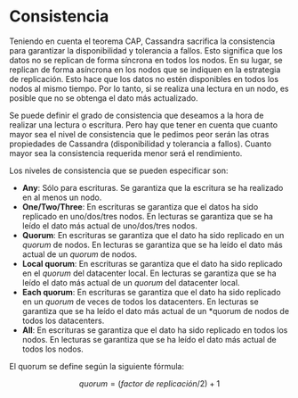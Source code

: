 # Consistencia

Teniendo en cuenta el teorema CAP, Cassandra sacrifica la consistencia para garantizar la disponibilidad y tolerancia a fallos. Esto significa que los datos no se replican de forma síncrona en todos los nodos. En su lugar, se replican de forma asíncrona en los nodos que se indiquen en la estrategia de replicación. Esto hace que los datos no estén disponibles en todos los nodos al mismo tiempo. Por lo tanto, si se realiza una lectura en un nodo, es posible que no se obtenga el dato más actualizado.

Se puede definir el grado de consistencia que deseamos a la hora de realizar una lectura o escritura. Pero hay que tener en cuenta que cuanto mayor sea el nivel de consistencia que le pedimos peor serán las otras propiedades de Cassandra (disponibilidad y tolerancia a fallos). Cuanto mayor sea la consistencia requerida menor será el rendimiento.

Los niveles de consistencia que se pueden especificar son:

* **Any**: Sólo para escrituras. Se garantiza que la escritura se ha realizado en al menos un nodo.
* **One/Two/Three**: En escrituras se garantiza que el datos ha sido replicado en uno/dos/tres nodos. En lecturas se garantiza que se ha leído el dato más actual de uno/dos/tres nodos.
* **Quorum**: En escrituras se garantiza que el dato ha sido replicado en un *quorum* de nodos. En lecturas se garantiza que se ha leído el dato más actual de un *quorum* de nodos.
* **Local quorum**: En escrituras se garantiza que el dato ha sido replicado en el *quorum* del datacenter local. En lecturas se garantiza que se ha leído el dato más actual de un *quorum* del datacenter local.
* **Each quorum**: En escrituras se garantiza que el dato ha sido replicado en un *quorum* de veces de todos los datacenters. En lecturas se garantiza que se ha leído el dato más actual de un *quorum de nodos de todos los datacenters.
* **All**: En escrituras se garantiza que el dato ha sido replicado en todos los nodos. En lecturas se garantiza que se ha leído el dato más actual de todos los nodos.

El quorum se define según la siguiente fórmula:

```math
quorum = ( factor\ de\ replicación / 2) + 1
```
